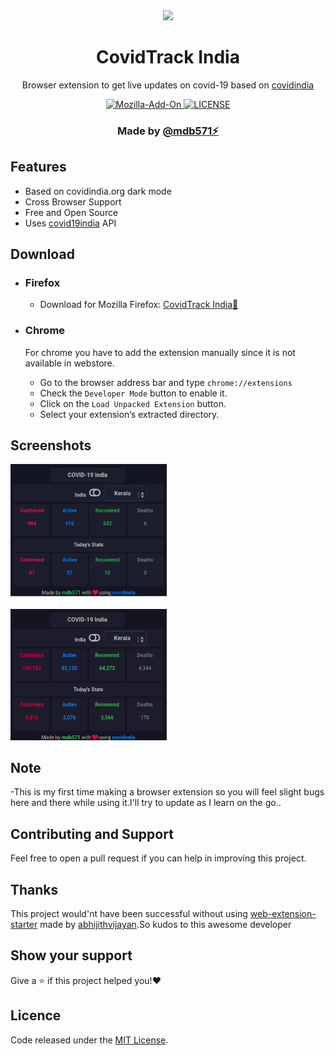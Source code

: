 <div align="center"><img width="150" src="source/assets/icons/favicon-128.png" /></div>
<h1 align="center">CovidTrack India</h1>
<p align="center">Browser extension to get live updates on covid-19 based on <a href="https://covid19india.org">covidindia</a></p>
<div align="center">
  <a href="https://github.com/mdb571/covidtrack-extension/releases/">
    <img src="https://img.shields.io/amo/v/{368574fc-6a14-4943-beb2-4b9dfb0c0a6b}?style=flat-square" alt="Mozilla-Add-On" />
  </a>
  <a href="https://github.com/abhijithvijayan/kutt-extension/blob/master/LICENSE">
    <img src="https://img.shields.io/github/license/mdb571/covidtrack-extension?style=flat-square" alt="LICENSE" />
  </a>
</div>
<h3 align="center">Made by <a href="https://github.com/mdb571">@mdb571⚡</a></h3>

## Features

- Based on covidindia.org dark mode
- Cross Browser Support
- Free and Open Source
- Uses [covid19india](https://api.covid19india.org/) API

## Download
  - ### Firefox
  
     - Download for Mozilla Firefox: [CovidTrack India🦠](https://addons.mozilla.org/en-US/firefox/addon/covidtrack-india/)

 - ### Chrome
   For chrome you have to add the extension manually since it is not available in webstore.
 
    - Go to the browser address bar and type `chrome://extensions`
    - Check the `Developer Mode` button to enable it.
    - Click on the `Load Unpacked Extension` button.
    - Select your extension’s extracted directory.
  
## Screenshots

<div>
  <img width="250" src="screenshot/1.png" alt="nation" />
</div>
<br/>
<div>
  <img width="250" src="screenshot/2.png" alt="states" />
</div>


## Note

-This is my first time making a browser extension so you will feel slight bugs here and there while using it.I'll try to update as I learn on the go.. 

## Contributing and Support

Feel free to open a pull request if you can help in improving this project.

## Thanks

This project would'nt have been successful without using [web-extension-starter](https://github.com/abhijithvijayan/web-extension-starter) made by [abhijithvijayan](https://github.com/abhijithvijayan).So kudos to this awesome developer


## Show your support

Give a ⭐️ if this project helped you!❤️

## Licence

Code released under the [MIT License](LICENSE).
